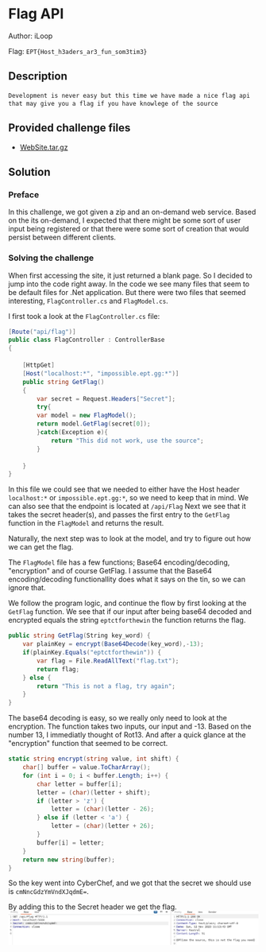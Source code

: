 # Flag API
Author: iLoop

Flag: `EPT{Host_h3aders_ar3_fun_som3tim3}`
## Description
```
Development is never easy but this time we have made a nice flag api that may give you a flag if you have knowlege of the source
```

## Provided challenge files
* [WebSite.tar.gz](WebSite.tar.gz)

## Solution
### Preface
In this challenge, we got given a zip and an on-demand web service.
Based on the its on-demand, I expected that there might be some sort of user input being registered or that there were some sort of creation that would persist between different clients.

### Solving the challenge
When first accessing the site, it just returned a blank page. So I decided to jump into the code right away.
In the code we see many files that seem to be default files for .Net application. But there were two files that seemed interesting, `FlagController.cs` and `FlagModel.cs`.

I first took a look at the `FlagController.cs` file:
```cs
[Route("api/flag")]
public class FlagController : ControllerBase
{
    
    [HttpGet]
    [Host("localhost:*", "impossible.ept.gg:*")]
    public string GetFlag()
    {
        var secret = Request.Headers["Secret"];
        try{
        var model = new FlagModel();
        return model.GetFlag(secret[0]);
        }catch(Exception e){
            return "This did not work, use the source";
        }

    }
}
```
In this file we could see that we needed to either have the Host header `localhost:*` or `impossible.ept.gg:*`, so we need to keep that in mind. We can also see that the endpoint is located at `/api/Flag` Next we see that it takes the secret header(s), and passes the first entry to the `GetFlag` function in the `FlagModel` and returns the result.

Naturally, the next step was to look at the model, and try to figure out how we can get the flag.

The `FlagModel` file has a few functions; Base64 encoding/decoding, "encryption" and of course GetFlag. I assume that the Base64 encoding/decoding functionallity does what it says on the tin, so we can ignore that.

We follow the program logic, and continue the flow by first looking at the `GetFlag` function. We see that if our input after being base64 decoded and encrypted equals the string `eptctforthewin` the function returns the flag.
```cs
public string GetFlag(String key_word) {
    var plainKey = encrypt(Base64Decode(key_word),-13);
    if(plainKey.Equals("eptctforthewin")) {
        var flag = File.ReadAllText("flag.txt");
        return flag;
    } else {
        return "This is not a flag, try again";
    }
}
```

The base64 decoding is easy, so we really only need to look at the encryption. The function takes two inputs, our input and -13. Based on the number 13, I immediatly thought of Rot13. And after a quick glance at the "encryption" function that seemed to be correct.

```cs
static string encrypt(string value, int shift) {
    char[] buffer = value.ToCharArray();
    for (int i = 0; i < buffer.Length; i++) {
        char letter = buffer[i];
        letter = (char)(letter + shift);
        if (letter > 'z') {
            letter = (char)(letter - 26);
        } else if (letter < 'a') {
            letter = (char)(letter + 26);
        }
        buffer[i] = letter;
    }
    return new string(buffer);
}
```

So the key went into CyberChef, and we got that the secret we should use is `cmNncGdzYmVndXJqdmE=`.

By adding this to the Secret header we get the flag.
![Burp repeater tab showing Secret header being set, and getting the example flag.](flag-request.png)
